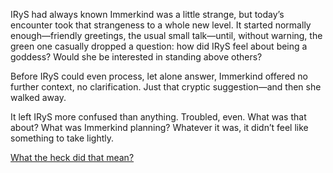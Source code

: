 <!-- title: Potential Cult -->
<!-- relationship: Business -->

IRyS had always known Immerkind was a little strange, but today’s encounter took that strangeness to a whole new level. It started normally enough—friendly greetings, the usual small talk—until, without warning, the green one casually dropped a question: how did IRyS feel about being a goddess? Would she be interested in standing above others?

Before IRyS could even process, let alone answer, Immerkind offered no further context, no clarification. Just that cryptic suggestion—and then she walked away.

It left IRyS more confused than anything. Troubled, even. What was that about? What was Immerkind planning? Whatever it was, it didn’t feel like something to take lightly.

[What the heck did that mean?](#embed:https://www.youtube.com/live/EKjcWfEGsB0?si=2_5TN6ArM8cZMpyW&t=837)
